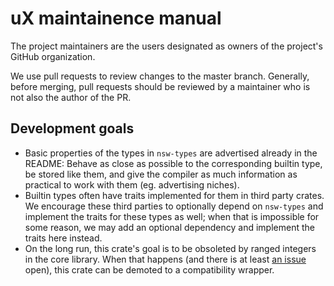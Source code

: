 # uX maintainence manual

The project maintainers are the users designated as owners of the project's GitHub organization.

We use pull requests to review changes to the master branch.
Generally, before merging, pull requests should be reviewed by a maintainer
who is not also the author of the PR.

## Development goals

* Basic properties of the types in `nsw-types` are advertised already in the README:
  Behave as close as possible to the corresponding builtin type,
  be stored like them,
  and give the compiler as much information as practical to work with them
  (eg. advertising niches).
* Builtin types often have traits implemented for them in third party crates.
  We encourage these third parties to optionally depend on `nsw-types`
  and implement the traits for these types as well;
  when that is impossible for some reason,
  we may add an optional dependency and implement the traits here instead.
* On the long run,
  this crate's goal is to be obsoleted by ranged integers in the core library.
  When that happens
  (and there is at least [an issue](https://github.com/rust-lang/rfcs/issues/671) open),
  this crate can be demoted to a compatibility wrapper.
